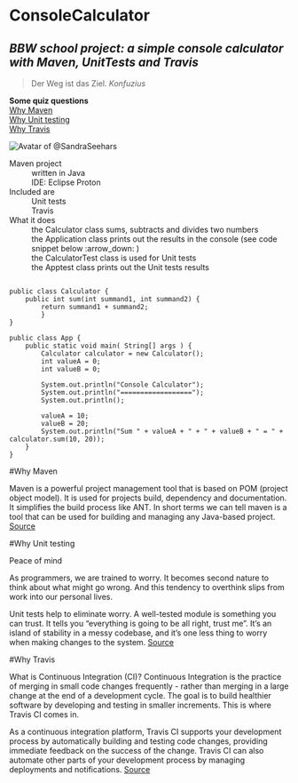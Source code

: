 
ConsoleCalculator
=================
*BBW school project: a simple console calculator with Maven, UnitTests and Travis*
----------------------------------------------------------------------------------
> Der Weg ist das Ziel.
_Konfuzius_

**Some quiz questions**<br>
[Why Maven](#why-maven)<br>
[Why Unit testing](#why-unit-testing)<br>
[Why Travis](#why-travis)<br>

![Avatar of @SandraSeehars](https://raw.githubusercontent.com/SandraSeehars/ConsoleCalculator/master/mangatar.png)

<dl>
  <dt>Maven project</dt>
  <dd>written in Java</dd>
  <dd>IDE: Eclipse Proton</dd>

  <dt>Included are</dt>
  <dd>Unit tests </dd>
  <dd>Travis</dd>
  
  <dt>What it does</dt>
  <dd>the Calculator class sums, subtracts and divides two numbers</dd>
  <dd>the Application class prints out the results in the console (see code snippet below :arrow_down: )</dd>
  <dd>the CalculatorTest class is used for Unit tests</dd>
  <dd>the Apptest class prints out the Unit tests results</dd>
</dl>

```

public class Calculator {
    public int sum(int summand1, int summand2) {
		return summand1 + summand2; 
        }
}

public class App {
    public static void main( String[] args ) {
    	Calculator calculator = new Calculator();
    	int valueA = 0;
    	int valueB = 0;
    	
        System.out.println("Console Calculator");
        System.out.println("==================");
        System.out.println();
        
        valueA = 10; 
        valueB = 20;
        System.out.println("Sum " + valueA + " + " + valueB + " = " + calculator.sum(10, 20));
    }
}
```
#Why Maven

Maven is a powerful project management tool that is based on POM (project object model). It is used for projects build, dependency and documentation. It simplifies the build process like ANT. In short terms we can tell maven is a tool that can be used for building and managing any Java-based project.
[Source](https://www.geeksforgeeks.org/introduction-apache-maven-build-automation-tool-java-projects/)

#Why Unit testing

Peace of mind

As programmers, we are trained to worry. It becomes second nature to think about what might go wrong. And this tendency to overthink slips from work into our personal lives.

Unit tests help to eliminate worry. A well-tested module is something you can trust. It tells you “everything is going to be all right, trust me”. It’s an island of stability in a messy codebase, and it’s one less thing to worry when making changes to the system.
[Source](https://medium.com/@corneliu/unit-testing-why-3490d08e89f2)

#Why Travis

What is Continuous Integration (CI)? Continuous Integration is the practice of merging in small code changes frequently - rather than merging in a large change at the end of a development cycle. The goal is to build healthier software by developing and testing in smaller increments. This is where Travis CI comes in.

As a continuous integration platform, Travis CI supports your development process by automatically building and testing code changes, providing immediate feedback on the success of the change. Travis CI can also automate other parts of your development process by managing deployments and notifications.
[Source](https://docs.travis-ci.com/user/for-beginners/)

